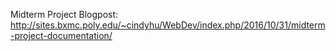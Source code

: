 Midterm Project Blogpost: http://sites.bxmc.poly.edu/~cindyhu/WebDev/index.php/2016/10/31/midterm-project-documentation/